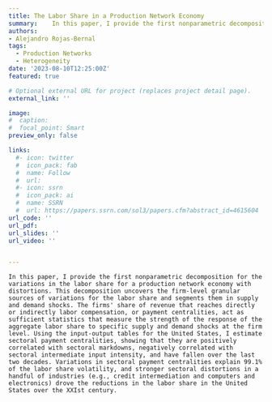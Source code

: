 ```yaml
---
title: The Labor Share in a Production Network Economy
summary: 	In this paper, I provide the first nonparametric decomposition for the variations in the labor share for a production network economy with distortions. This decomposition uncovers the firm-level granular sources of variations for the labor share and segments them in supply and demand shocks. The firms' share of revenue that reaches directly or indirectly labor compensation, or payment centralities, act as sufficient statistics that measure the strength of the response of the aggregate labor share to specific supply and demand shocks at the firm level. Using the input-output tables for the United States, I estimate sectoral payment centralities, showing that they are positively correlated with sectoral markdowns, negatively correlated with sectoral intermediate input intensity, and have fallen over the last two decades. Variations in sectoral payment centralities explain 99.1% of the labor share volatility, and stronger sectoral distortions in a handful of industries (e.g., credit intermediation and computers and electronics) drove the reductions in the labor share in the United States over the XXIst century. 
authors:
- Alejandro Rojas-Bernal
tags:
  - Production Networks
  - Heterogeneity
date: '2023-08-10T12:25:00Z'
featured: true

# Optional external URL for project (replaces project detail page).
external_link: ''

image:
#  caption: 
#  focal_point: Smart
preview_only: false

links:
  #- icon: twitter
  #  icon_pack: fab
  #  name: Follow
  #  url: 
  #- icon: ssrn
  #  icon_pack: ai
  #  name: SSRN
  #  url: https://papers.ssrn.com/sol3/papers.cfm?abstract_id=4615604
url_code: ''
url_pdf: 
url_slides: ''
url_video: ''


---
```

	In this paper, I provide the first nonparametric decomposition for the variations in the labor share for a production network economy with distortions. This decomposition uncovers the firm-level granular sources of variations for the labor share and segments them in supply and demand shocks. The firms' share of revenue that reaches directly or indirectly labor compensation, or payment centralities, act as sufficient statistics that measure the strength of the response of the aggregate labor share to specific supply and demand shocks at the firm level. Using the input-output tables for the United States, I estimate sectoral payment centralities, showing that they are positively correlated with sectoral markdowns, negatively correlated with sectoral intermediate input intensity, and have fallen over the last two decades. Variations in sectoral payment centralities explain 99.1% of the labor share volatility, and stronger sectoral distortions in a handful of industries (e.g., credit intermediation and computers and electronics) drove the reductions in the labor share in the United States over the XXIst century. 
